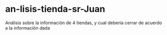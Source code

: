 # an-lisis-tienda-sr-Juan
Análisis sobre la información de 4 tiendas, y cual debería cerrar de acuerdo a la información dada
